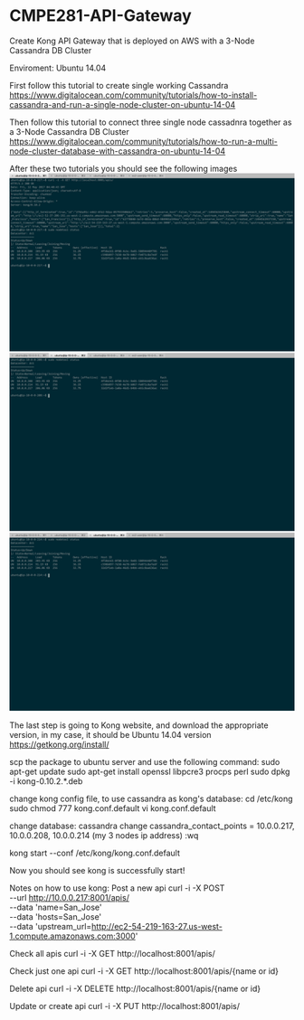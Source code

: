 # CMPE281-API-Gateway

Create Kong API Gateway that is deployed on AWS with a 3-Node Cassandra DB Cluster

Enviroment: Ubuntu 14.04

First follow this tutorial to create single working Cassandra
https://www.digitalocean.com/community/tutorials/how-to-install-cassandra-and-run-a-single-node-cluster-on-ubuntu-14-04

Then follow this tutorial to connect three single node cassadnra together as a 3-Node Cassandra DB Cluster
https://www.digitalocean.com/community/tutorials/how-to-run-a-multi-node-cluster-database-with-cassandra-on-ubuntu-14-04

After these two tutorials you should see the following images
![image](https://github.com/qih008/CMPE281-API-Gateway/blob/master/image/Cassandra1.png)
![image](https://github.com/qih008/CMPE281-API-Gateway/blob/master/image/Cassandra2.png)
![image](https://github.com/qih008/CMPE281-API-Gateway/blob/master/image/Cassandra3.png)

The last step is going to Kong website, and download the appropriate version, in my case, it should be Ubuntu 14.04 version
https://getkong.org/install/

scp the package to ubuntu server and use the following command:
sudo apt-get update
sudo apt-get install openssl libpcre3 procps perl
sudo dpkg -i kong-0.10.2.*.deb

change kong config file, to use cassandra as kong's database:
cd /etc/kong
sudo chmod 777 kong.conf.default
vi kong.conf.default

change database: cassandra
change cassandra_contact_points = 10.0.0.217, 10.0.0.208, 10.0.0.214 (my 3 nodes ip address)
:wq

kong start --conf /etc/kong/kong.conf.default

Now you should see kong is successfully start!

Notes on how to use kong:
Post a new api
curl -i -X POST \
  --url http://10.0.0.217:8001/apis/ \
  --data 'name=San_Jose' \
  --data 'hosts=San_Jose' \
  --data 'upstream_url=http://ec2-54-219-163-27.us-west-1.compute.amazonaws.com:3000'

Check all apis
curl -i -X GET http://localhost:8001/apis/

Check just one api
curl -i -X GET http://localhost:8001/apis/{name or id}

Delete api
curl -i -X DELETE http://localhost:8001/apis/{name or id}

Update or create api
curl -i -X PUT http://localhost:8001/apis/

